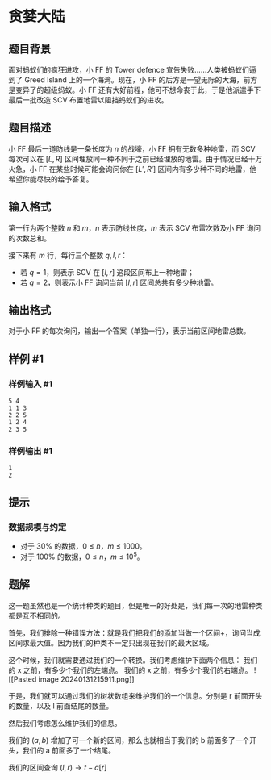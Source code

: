 # 贪婪大陆

## 题目背景

面对蚂蚁们的疯狂进攻，小 FF 的 Tower defence 宣告失败……人类被蚂蚁们逼到了 Greed Island 上的一个海湾。现在，小 FF 的后方是一望无际的大海，前方是变异了的超级蚂蚁。小 FF 还有大好前程，他可不想命丧于此，于是他派遣手下最后一批改造 SCV 布置地雷以阻挡蚂蚁们的进攻。

## 题目描述

小 FF 最后一道防线是一条长度为 $n$ 的战壕，小 FF 拥有无数多种地雷，而 SCV 每次可以在 $[L, R]$ 区间埋放同一种不同于之前已经埋放的地雷。由于情况已经十万火急，小 FF 在某些时候可能会询问你在 $[L',R']$ 区间内有多少种不同的地雷，他希望你能尽快的给予答复。

## 输入格式

第一行为两个整数 $n$ 和 $m$，$n$ 表示防线长度，$m$ 表示 SCV 布雷次数及小 FF 询问的次数总和。

接下来有 $m$ 行，每行三个整数 $q,l,r$：

- 若 $q=1$，则表示 SCV 在 $[l, r]$ 这段区间布上一种地雷；
- 若 $q=2$，则表示小 FF 询问当前 $[l, r]$ 区间总共有多少种地雷。

## 输出格式

对于小 FF 的每次询问，输出一个答案（单独一行），表示当前区间地雷总数。

## 样例 #1

### 样例输入 #1

```
5 4
1 1 3
2 2 5
1 2 4
2 3 5
```

### 样例输出 #1

```
1
2
```

## 提示

### 数据规模与约定

- 对于 $30\%$ 的数据，$0 \le n$，$m \le 1000$。
- 对于 $100\%$ 的数据，$0 \le n$，$m \le 10^5$。

## 题解
这一题虽然也是一个统计种类的题目，但是唯一的好处是，我们每一次的地雷种类都是互不相同的。

首先，我们排除一种错误方法：就是我们把我们的添加当做一个区间+，询问当成区间求最大值。因为我们的种类不一定只出现在我们的最大区域。

这个时候，我们就需要通过我们的一个转换。我们考虑维护下面两个信息：
我们的 x 之前，有多少个我们的左端点。
我们的 x 之前，有多少个我们的右端点。
![[Pasted image 20240131215911.png]]

于是，我们就可以通过我们的树状数组来维护我们的一个信息。分别是 r 前面开头的数量，以及 l 前面结尾的数量。

然后我们考虑怎么维护我们的信息。

我们的 $(a,b)$ 增加了可一个新的区间，那么也就相当于我们的 b 前面多了一个开头，我们的 a 前面多了一个结尾。

我们的区间查询 $(l,r)\to t-a[r]$

```cpp

```